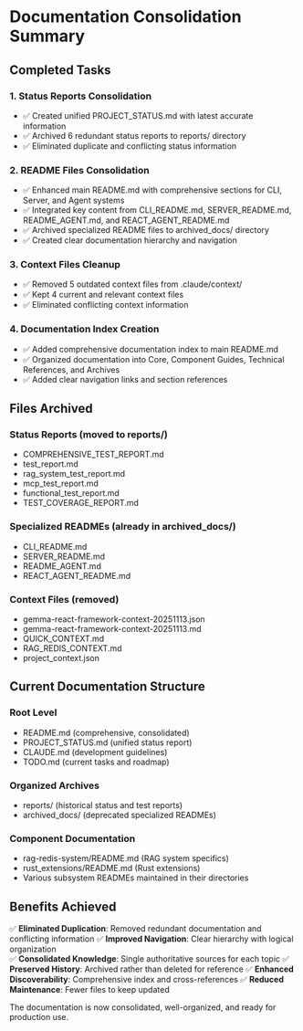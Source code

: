 # Documentation Consolidation Summary

## Completed Tasks

### 1. Status Reports Consolidation
- ✅ Created unified PROJECT_STATUS.md with latest accurate information  
- ✅ Archived 6 redundant status reports to reports/ directory
- ✅ Eliminated duplicate and conflicting status information

### 2. README Files Consolidation  
- ✅ Enhanced main README.md with comprehensive sections for CLI, Server, and Agent systems
- ✅ Integrated key content from CLI_README.md, SERVER_README.md, README_AGENT.md, and REACT_AGENT_README.md
- ✅ Archived specialized README files to archived_docs/ directory
- ✅ Created clear documentation hierarchy and navigation

### 3. Context Files Cleanup
- ✅ Removed 5 outdated context files from .claude/context/
- ✅ Kept 4 current and relevant context files
- ✅ Eliminated conflicting context information

### 4. Documentation Index Creation
- ✅ Added comprehensive documentation index to main README.md
- ✅ Organized documentation into Core, Component Guides, Technical References, and Archives
- ✅ Added clear navigation links and section references

## Files Archived

### Status Reports (moved to reports/)
- COMPREHENSIVE_TEST_REPORT.md
- test_report.md  
- rag_system_test_report.md
- mcp_test_report.md
- functional_test_report.md
- TEST_COVERAGE_REPORT.md

### Specialized READMEs (already in archived_docs/)
- CLI_README.md
- SERVER_README.md
- README_AGENT.md
- REACT_AGENT_README.md

### Context Files (removed)
- gemma-react-framework-context-20251113.json
- gemma-react-framework-context-20251113.md
- QUICK_CONTEXT.md
- RAG_REDIS_CONTEXT.md
- project_context.json

## Current Documentation Structure

### Root Level
- README.md (comprehensive, consolidated)
- PROJECT_STATUS.md (unified status report)
- CLAUDE.md (development guidelines)
- TODO.md (current tasks and roadmap)

### Organized Archives
- reports/ (historical status and test reports)
- archived_docs/ (deprecated specialized READMEs)

### Component Documentation  
- rag-redis-system/README.md (RAG system specifics)
- rust_extensions/README.md (Rust extensions)
- Various subsystem READMEs maintained in their directories

## Benefits Achieved

✅ **Eliminated Duplication**: Removed redundant documentation and conflicting information
✅ **Improved Navigation**: Clear hierarchy with logical organization  
✅ **Consolidated Knowledge**: Single authoritative sources for each topic
✅ **Preserved History**: Archived rather than deleted for reference
✅ **Enhanced Discoverability**: Comprehensive index and cross-references
✅ **Reduced Maintenance**: Fewer files to keep updated

The documentation is now consolidated, well-organized, and ready for production use.
